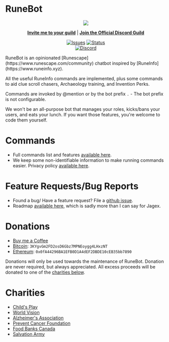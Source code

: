 # RuneBot
<div align="center">
<p><img src="https://raw.githubusercontent.com/VeryLongDelay/RuneBot/master/logo.png" /></p>
<p><a href="https://rune.im/invite"><b>Invite me to your guild</b></a> | <a href="https://discord.gg/kgCCpsp"><b>Join the Official Discord Guild</b></a></p>
</div>

<p align="center">
  <a href="https://github.com/VeryLongDelay/RuneBot/issues"><img alt="Issues" src="https://img.shields.io/github/issues/VeryLongDelay/RuneBot?style=for-the-badge" /></a> <a href="https://github.com/VeryLongDelay/RuneBot"> <img alt ="Status" src="https://img.shields.io/badge/Status-Under%20developpement-yellow?style=for-the-badge"> </a>
  <br/>
  <a href="https://discord.gg/kgCCpsp"><img alt="Discord" src="https://img.shields.io/discord/305765557058273280?color=blue&labelColor=292929&label=chat%20-%20discord&logo=discord&style=for-the-badge" /></a>
</p>
RuneBot is an opinionated [Runescape](https://www.runescape.com/community) chatbot inspired by [RuneInfo](https://www.runeinfo.xyz).

All the useful RuneInfo commands are implemented, plus some commands to aid clue scroll chasers, Archaeology training, and Invention Perks.

Commands are invoked by @mention or by the bot prefix `.` - The bot prefix is not configurable.

We won't be an all-purpose bot that manages your roles, kicks/bans your users, and eats your lunch. If you want those features, you're welcome to code them yourself.

# Commands
* Full commands list and features [available here](/commands.md#rsinfo-commands).
* We keep some non-identifiable information to make running commands easier. Privacy policy [available here](/privacy.md#user-data).

# Feature Requests/Bug Reports
* Found a bug/ Have a feature request? File a [github issue](https://github.com/VeryLongDelay/RuneBot/issues/new/choose).
* Roadmap [available here](https://rune.im/roadmap), which is sadly more than I can say for Jagex.

# Donations
* [Buy me a Coffee](https://ko-fi.com/runescape)
* [Bitcoin](https://bitcoin.org/en/): `3KYgvGm2FD2osD6Gbz7MPNEoygg4LHxzNT`
* [Ethereum](https://ethereum.org/en/what-is-ethereum/): `0x0fA44296BA1EFB0D1A4dEF2DBDE10cEB35bb7890`

Donations will only be used towards the maintenance of RuneBot. Donation are never required, but always appreciated. All excess proceeds will be donated to one of the [charities below](#charities).

# Charities
* [Child's Play](http://www.childsplaycharity.org/)
* [World Vision](https://www.worldvision.org/)
* [Alzheimer's Association](https://alz.org/)
* [Prevent Cancer Foundation](https://www.preventcancer.org/)
* [Food Banks Canada](https://www.foodbankscanada.ca/)
* [Salvation Army](https://www.salvationarmy.org/)
